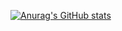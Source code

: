 [![Anurag's GitHub stats](https://github-readme-stats.vercel.app/api?username=getuliomedeiros)](https://github.com/anuraghazra/github-readme-stats)
